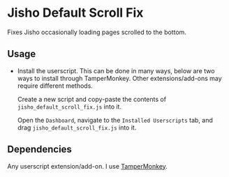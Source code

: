 # Jisho Default Scroll Fix

Fixes Jisho occasionally loading pages scrolled to the bottom.

## Usage

- Install the userscript. This can be done in many ways, below are two ways to install through TamperMonkey. Other extensions/add-ons may require different methods.

    Create a new script and copy-paste the contents of `jisho_default_scroll_fix.js` into it.

    Open the `Dashboard`, navigate to the `Installed Userscripts` tab, and drag `jisho_default_scroll_fix.js` into it.

## Dependencies

Any userscript extension/add-on. I use [TamperMonkey](https://www.tampermonkey.net/).
